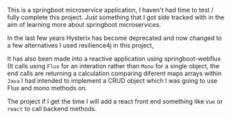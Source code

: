 This is a springboot microservice application, I haven't had time to test / fully complete this project. Just something that I got side tracked with in the aim of learning more about springboot microservices.

In the last few years Hysterix has become deprecated and now changed to a few alternatives I used resilience4j in this project, 

It has also been made into a reactive application using springboot-webflux (It calls using `Flux` for an interation rather than `Mono` for a single object, the end calls are returning a calculation comparing diferent maps arrays within `Java` I had intended to implement a CRUD object which I was going to use Flux and mono methods on.

The project if I get the time I will add a react front end something like `Vue` or  `react`  to call backend methods.

